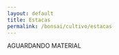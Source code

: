 ```yaml
---
layout: default
title: Estacas
permalink: /bonsai/cultivo/estacas
---
```


<main class="main">
<p class="paragrafo1">
AGUARDANDO MATERIAL
</p>
</main>
